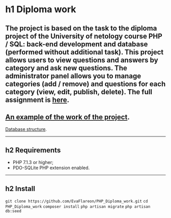 h1 Diploma work
=====================
The project is based on the task to the diploma project of the University of netology course PHP / SQL: back-end development and database (performed without additional task). This project allows users to view questions and answers by category and ask new questions. The administrator panel allows you to manage categories (add / remove) and questions for each category (view, edit, publish, delete). The full assignment is [here](https://netology-university.bitbucket.io/php/graduate-work/faq/index.html).
---
[An example of the work of the project](https://evaflareon.000webhostapp.com/laravel/public/).
---
[Database structure](https://docs.google.com/document/d/1irvVNLBiRAsLjAWxvcR3v4zGdAY0Eu73enlMGhynLSM/edit?usp=sharing).
***
h2 Requirements
-----------------------------------
* PHP 7.1.3 or higher;
* PDO-SQLite PHP extension enabled.
***
h2 Install
-----------------------------------
`git clone https://github.com/EvaFlareon/PHP_Diploma_work.git`
`cd PHP_Diploma_work`
`composer install`
`php artisan migrate`
`php artisan db:seed`
